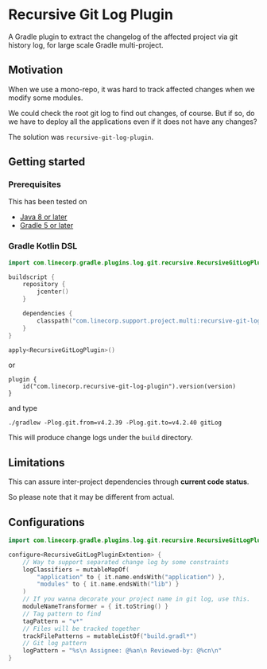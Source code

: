 # Recursive Git Log Plugin

A Gradle plugin to extract the changelog of the affected project via git history log, for large scale Gradle multi-project.

## Motivation

When we use a mono-repo, it was hard to track affected changes when we modify some modules.

We could check the root git log to find out changes, of course. But if so, do we have to deploy all the applications even if it does not have any changes?

The solution was `recursive-git-log-plugin`.

## Getting started

### Prerequisites

This has been tested on

- [Java 8 or later](https://adoptopenjdk.net/)
- [Gradle 5 or later](https://gradle.org/releases/)

### Gradle Kotlin DSL

```kotlin
import com.linecorp.gradle.plugins.log.git.recursive.RecursiveGitLogPlugin

buildscript {
    repository {
        jcenter()
    }

    dependencies {
        classpath("com.linecorp.support.project.multi:recursive-git-log-plugin:$version")
    }
}

apply<RecursiveGitLogPlugin>()
```

or

```
plugin {
    id("com.linecorp.recursive-git-log-plugin").version(version)
}
```

and type

`./gradlew -Plog.git.from=v4.2.39 -Plog.git.to=v4.2.40 gitLog`

This will produce change logs under the `build` directory.

## Limitations

This can assure inter-project dependencies through **current code status**.

So please note that it may be different from actual.

## Configurations

```kotlin
import com.linecorp.gradle.plugins.log.git.recursive.RecursiveGitLogPluginExtension

configure<RecursiveGitLogPluginExtention> {
    // Way to support separated change log by some constraints 
    logClassifiers = mutableMapOf(
        "application" to { it.name.endsWith("application") },
        "modules" to { it.name.endsWith("lib") }
    )
    // If you wanna decorate your project name in git log, use this.
    moduleNameTransformer = { it.toString() }
    // Tag pattern to find
    tagPattern = "v*"
    // Files will be tracked together 
    trackFilePatterns = mutableListOf("build.gradl*")
    // Git log pattern
    logPattern = "%s\n Assignee: @%an\n Reviewed-by: @%cn\n"
}
```
